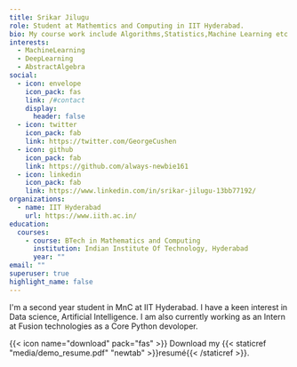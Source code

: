 ```yaml
---
title: Srikar Jilugu
role: Student at Mathemtics and Computing in IIT Hyderabad.
bio: My course work include Algorithms,Statistics,Machine Learning etc
interests:
  - MachineLearning
  - DeepLearning
  - AbstractAlgebra
social:
  - icon: envelope
    icon_pack: fas
    link: /#contact
    display:
      header: false
  - icon: twitter
    icon_pack: fab
    link: https://twitter.com/GeorgeCushen
  - icon: github
    icon_pack: fab
    link: https://github.com/always-newbie161
  - icon: linkedin
    icon_pack: fab
    link: https://www.linkedin.com/in/srikar-jilugu-13bb77192/
organizations:
  - name: IIT Hyderabad
    url: https://www.iith.ac.in/
education:
  courses:
    - course: BTech in Mathematics and Computing
      institution: Indian Institute Of Technology, Hyderabad
      year: ""
email: ""
superuser: true
highlight_name: false
---
```

I'm a second year student in MnC at IIT Hyderabad. I have a keen interest in Data science, Artificial Intelligence. I am also currently working as an Intern at Fusion technologies as a Core Python devoloper. 



{{< icon name="download" pack="fas" >}} Download my {{< staticref "media/demo_resume.pdf" "newtab" >}}resumé{{< /staticref >}}.